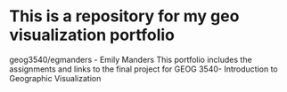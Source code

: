 # This is a repository for my geo visualization portfolio 
geog3540/egmanders - Emily Manders
This portfolio includes the assignments and links to the final project for GEOG 3540- Introduction to Geographic Visualization 